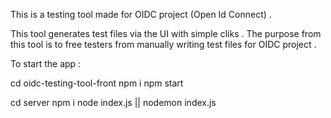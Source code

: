 This is a testing tool made for OIDC project (Open Id Connect) .

This tool generates test files via the UI with simple cliks .
The purpose from this tool is to free testers from manually writing test files for OIDC project .

To start the app :


cd oidc-testing-tool-front
npm i
npm start

cd server
npm i 
node index.js || nodemon index.js